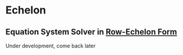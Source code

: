# Echelon
## Equation System Solver in [Row-Echelon Form](https://en.wikipedia.org/wiki/Row_echelon_form)

Under development, come back later
